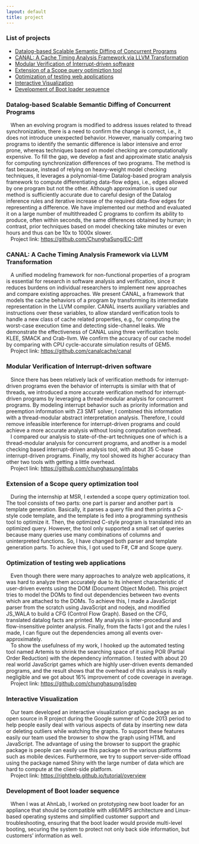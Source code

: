```yaml
---
layout: default
title: project
---
```


<div class="post">
    <h3> List of projects </h3>
    <ul>
        <li><a href="#ecdiff">Datalog-based Scalable Semantic Diffing of Concurrent Programs</a></li>
        <li><a href="#canal">CANAL: A Cache Timing Analysis Framework via LLVM Transformation</a></li>
        <li><a href="#intAbs">Modular Verification of Interrupt-driven software</a></li>
        <li><a href="#msrIntern">Extension of a Scope query optimiztion tool</a></li>
        <li><a href="#jsdep">Optimization of testing web applications</a></li>
        <li><a href="#right">Interactive Visualization</a></li>
        <li><a href="#ahnlabIntern">Development of Boot loader sequence</a></li>
    </ul>
</div>

<div class="post">

<a name="ecdiff"></a>
<h3>Datalog-based Scalable Semantic Diffing of Concurrent Programs</h3>
<p>&nbsp;&nbsp;
When an evolving program is modified to address issues related
to thread synchronization, there is a need to confirm the change
is correct, i.e., it does not introduce unexpected behavior. However,
manually comparing two programs to identify the semantic
difference is labor intensive and error prone, whereas techniques
based on model checking are computationally expensive. To fill the
gap, we develop a fast and approximate static analysis for computing
synchronization differences of two programs. The method is
fast because, instead of relying on heavy-weight model checking
techniques, it leverages a polynomial-time Datalog-based program
analysis framework to compute differentiating data-flow edges, i.e.,
edges allowed by one program but not the other. Although approximation
is used our method is sufficiently accurate due to careful
design of the Datalog inference rules and iterative increase of the
required data-flow edges for representing a difference. We have
implemented our method and evaluated it on a large number of
multithreaded C programs to confirm its ability to produce, often
within seconds, the same differences obtained by human; in contrast,
prior techniques based on model checking take minutes or
even hours and thus can be 10x to 1000x slower.
<br>
&nbsp;&nbsp; Project link: <a href="https://github.com/chunghasung/EC-Diff">https://github.com/ChunghaSung/EC-Diff</a>
</p>

<a name="canal"></a>
<h3>CANAL: A Cache Timing Analysis Framework via LLVM Transformation</h3>
<p>&nbsp;&nbsp;
A unified modeling framework for non-functional properties of a
program is essential for research in software analysis and verification,
since it reduces burdens on individual researchers to implement
new approaches and compare existing approaches. We
present CANAL, a framework that models the cache behaviors of
a program by transforming its intermediate representation in the
LLVM compiler. CANAL inserts auxiliary variables and instructions
over these variables, to allow standard verification tools to handle
a new class of cache related properties, e.g., for computing the
worst-case execution time and detecting side-channel leaks. We
demonstrate the effectiveness of CANAL using three verification
tools: KLEE, SMACK and Crab-llvm. We confirm the accuracy of
our cache model by comparing with CPU cycle-accurate simulation
results of GEM5.
<br>
&nbsp;&nbsp; Project link: <a href="https://github.com/canalcache/canal">https://github.com/canalcache/canal</a>
</p>

<a name="intAbs"></a>
<h3>Modular Verification of Interrupt-driven software</h3>
<p> &nbsp; &nbsp;Since there has been relatively lack of verification 
methods for interrupt-driven programs even the behavior of interrupts is similar with that of threads, we introduced a more accurate verification 
method for interrupt-driven programs by leveraging a thread-modular 
analysis for concurrent programs. By modeling interrupt behavior such 
as priority information and preemption information with Z3 SMT solver, 
I combined this information with a thread-modular abstract interpretation 
analysis. Therefore, I could remove infeasible interference for interrupt-driven programs and could achieve a more accurate analysis without losing 
 computation overhead.<br>
&nbsp;&nbsp;
I compared our analysis to state-of-the-art techniques one of which is a thread-modular analysis for concurrent programs, and another is a model checking based interrupt-driven analysis tool, with about 35 C-base interrupt-driven programs. Finally, my tool showed its higher accuracy than other two tools with getting a little overhead.
<br>
&nbsp;&nbsp; Project link: <a href="https://github.com/chunghasung/intabs">https://github.com/chunghasung/intabs</a>
</p>

<a name="msrIntern"></a>
<h3>Extension of a Scope query optimization tool</h3>
<p>&nbsp;&nbsp;
During the internship at MSR, I extended a scope query optimization tool. 
The tool consists of two parts: one part is parser and another part is template generation. 
Basically, it parses a query file and then prints a C-style code template, 
and the template is fed into a programming synthesis tool to optimize it. 
Then, the optimized C-style program is translated into an optimized query. 
However, the tool only supported a small set of queries because many queries 
use many combinations of columns and uninterpreted functions. So, I have 
changed both parser and template generation parts. To achieve this, I got used to F#, C# and Scope query.
</p>

<a name="jsdep"></a>
<h3>Optimization of testing web applications</h3>
<p>&nbsp;&nbsp;
Even though there were many approaches to analyze web applications, it was hard to analyze them accurately due to its inherent characteristic of user-driven events using the DOM (Document Object Model). This project tries to model the DOMs to find out dependencies between two events which are attached to the DOMs. To achieve this, I made a JavaScript parser from the scratch using JavaScript and nodejs, and modified JS_WALA to build a CFG (Control Flow Graph). Based on the CFG, translated datalog facts are printed. My analysis is inter-procedural and flow-insensitive pointer analysis. Finally, from the facts I got and the rules I made, I can figure out the dependencies among all events over-approximately.
<br>&nbsp;&nbsp;
To show the usefulness of my work, I hooked up the automated testing tool named Artemis to shrink the searching space of it using POR (Partial Order Reduction) with the dependency information. I tested with about 20 real world JavaScript games which are highly user-driven events demanded programs, and the result shows that the overhead of this analysis is really negligible and we got about 16% improvement of code coverage in average.
<br>&nbsp;&nbsp;
Project link: <a href="https://github.com/chunghasung/jsdep">https://github.com/chunghasung/jsdep</a>
</p>

<a name="right"></a>
<h3>Interactive Visualization</h3>
<p>&nbsp;&nbsp;
Our team developed an interactive visualization graphic package as an open source in R project during the Google summer of Code 2013 period to help people easily deal with various aspects of data by inserting new data or deleting outliers while watching the graphs. To support these features easily our team used the browser to show the graph using HTML and JavaScript. The advantage of using the browser to support the graphic package is people can easily use this package on the various platforms such as mobile devices. Furthermore, we try to support server-side offload using the package named Shiny with the large number of data which are hard to compute at the client-side platform. 
<br>&nbsp;&nbsp;
Project link: <a href="https://righthelp.github.io/tutorial/overview">https://righthelp.github.io/tutorial/overview</a>

<a name="ahnlabIntern"></a>
<h3>Development of Boot loader sequence</h3>
<p>&nbsp;&nbsp;
When I was at AhnLab, I worked on prototyping new boot loader for an appliance that should be compatible with x86/MIPS architecture and Linux-based operating systems and simplified customer support and troubleshooting, ensuring that the boot loader would provide multi-level booting, securing the system to protect not only back side information, but customers’ information as well.
</p>

